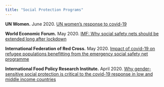 ```yaml
---
title: "Social Protection Programs"
---
```


**UN Women.**  June 2020. [UN women’s response to covid-19](https://www.unwomen.org/en/digital-library/publications/2020/06/brief-un-womens-response-to-covid-19)

**World Economic Forum.**  May 2020. [IMF: Why social safety nets should be extended long after lockdown](https://www.weforum.org/agenda/2020/05/fiscal-policies-for-the-recovery-from-covid-19)

**International Federation of Red Cross.**  May 2020. [Impact of covid-19 on refugee populations benefitting from the emergency social safety net programme](https://media.ifrc.org/ifrc/document/impact-covid-19-refugee-populations-benefitting-emergency-social-safety-net-essn-programme/)

**International Food Policy Research Institute.**  April 2020. [Why gender-sensitive social protection is critical to the covid-19 response in low and middle income countries](https://www.ifpri.org/blog/why-gender-sensitive-social-protection-critical-covid-19-response-low-and-middle-income)
